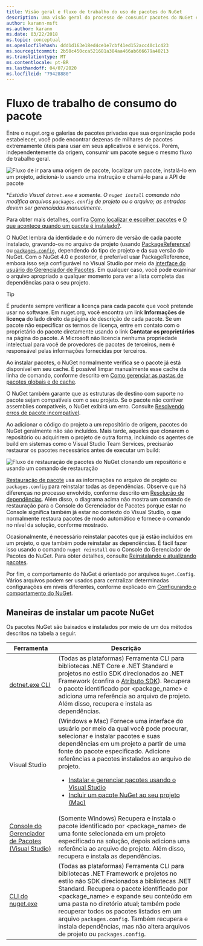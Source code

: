 ```yaml
---
title: Visão geral e fluxo de trabalho do uso de pacotes do NuGet
description: Uma visão geral do processo de consumir pacotes do NuGet em um projeto, com links para outras partes específicas do processo.
author: karann-msft
ms.author: karann
ms.date: 03/22/2018
ms.topic: conceptual
ms.openlocfilehash: ddd1d163e18ed4ce1e7cbf41ed152acc40c1c423
ms.sourcegitcommit: 2b50c450cca521681a384aa466ab666679a40213
ms.translationtype: MT
ms.contentlocale: pt-BR
ms.lasthandoff: 04/07/2020
ms.locfileid: "79428880"
---
```

# <a name="package-consumption-workflow"></a>Fluxo de trabalho de consumo do pacote

Entre o nuget.org e galerias de pacotes privadas que sua organização pode estabelecer, você pode encontrar dezenas de milhares de pacotes extremamente úteis para usar em seus aplicativos e serviços. Porém, independentemente da origem, consumir um pacote segue o mesmo fluxo de trabalho geral.

![Fluxo de ir para uma origem de pacote, localizar um pacote, instalá-lo em um projeto, adicioná-lo usando uma instrução e chamá-lo para a API de pacote](media/Overview-01-GeneralFlow.png)

\*_Estúdio Visual `dotnet.exe` e somente. O `nuget install` comando não modifica arquivos `packages.config` de projeto ou o arquivo; as entradas devem ser gerenciadas manualmente._

Para obter mais detalhes, confira [Como localizar e escolher pacotes](../consume-packages/finding-and-choosing-packages.md) e [O que acontece quando um pacote é instalado?](../concepts/package-installation-process.md).

O NuGet lembra da identidade e do número de versão de cada pacote instalado, gravando-os no arquivo de projeto (usando [PackageReference](../consume-packages/package-references-in-project-files.md)) ou [`packages.config`](../reference/packages-config.md), dependendo do tipo de projeto e da sua versão do NuGet. Com o NuGet 4.0 e posterior, é preferível usar PackageReference, embora isso seja configurável no Visual Studio por meio da [interface do usuário do Gerenciador de Pacotes](install-use-packages-visual-studio.md). Em qualquer caso, você pode examinar o arquivo apropriado a qualquer momento para ver a lista completa das dependências para o seu projeto.

> [!Tip]
> É prudente sempre verificar a licença para cada pacote que você pretende usar no software. Em nuget.org, você encontra um link **Informações de licença** do lado direito da página de descrição de cada pacote. Se um pacote não especificar os termos de licença, entre em contato com o proprietário do pacote diretamente usando o link **Contatar os proprietários** na página do pacote. A Microsoft não licencia nenhuma propriedade intelectual para você de provedores de pacotes de terceiros, nem é responsável pelas informações fornecidas por terceiros.

Ao instalar pacotes, o NuGet normalmente verifica se o pacote já está disponível em seu cache. É possível limpar manualmente esse cache da linha de comando, conforme descrito em [Como gerenciar as pastas de pacotes globais e de cache](../consume-packages/managing-the-global-packages-and-cache-folders.md).

O NuGet também garante que as estruturas de destino com suporte no pacote sejam compatíveis com o seu projeto. Se o pacote não contiver assemblies compatíveis, o NuGet exibirá um erro. Consulte [Resolvendo erros de pacote incompatível](../concepts/dependency-resolution.md#resolving-incompatible-package-errors).

Ao adicionar o código do projeto a um repositório de origem, pacotes do NuGet geralmente não são incluídos. Mais tarde, aqueles que clonarem o repositório ou adquirirem o projeto de outra forma, incluindo os agentes de build em sistemas como o Visual Studio Team Services, precisarão restaurar os pacotes necessários antes de executar um build:

![Fluxo de restauração de pacotes do NuGet clonando um repositório e usando um comando de restauração](media/Overview-02-RestoreFlow.png)

[Restauração de pacote](../consume-packages/package-restore.md) usa as informações no arquivo de projeto ou `packages.config` para reinstalar todas as dependências. Observe que há diferenças no processo envolvido, conforme descrito em [Resolução de dependências](../concepts/dependency-resolution.md). Além disso, o diagrama acima não mostra um comando de restauração para o Console do Gerenciador de Pacotes porque estar no Console significa também já estar no contexto do Visual Studio, o que normalmente restaura pacotes de modo automático e fornece o comando no nível da solução, conforme mostrado.

Ocasionalmente, é necessário reinstalar pacotes que já estão incluídos em um projeto, o que também pode reinstalar as dependências. É fácil fazer isso usando o comando `nuget reinstall` ou o Console do Gerenciador de Pacotes do NuGet. Para obter detalhes, consulte [Reinstalando e atualizando pacotes](../consume-packages/reinstalling-and-updating-packages.md).

Por fim, o comportamento do NuGet é orientado por arquivos `Nuget.Config`. Vários arquivos podem ser usados para centralizar determinadas configurações em níveis diferentes, conforme explicado em [Configurando o comportamento do NuGet](../consume-packages/configuring-nuget-behavior.md).

## <a name="ways-to-install-a-nuget-package"></a>Maneiras de instalar um pacote NuGet

Os pacotes NuGet são baixados e instalados por meio de um dos métodos descritos na tabela a seguir.

| Ferramenta | Descrição |
| --- | --- |
| [dotnet.exe CLI](install-use-packages-dotnet-cli.md) | (Todas as plataformas) Ferramenta CLI para bibliotecas .NET Core e .NET Standard e projetos no estilo SDK direcionados ao .NET Framework (confira o [Atributo SDK](/dotnet/core/tools/csproj#additions)). Recupera o pacote identificado por \<package_name\> e adiciona uma referência ao arquivo de projeto. Além disso, recupera e instala as dependências. |
| Visual Studio | (Windows e Mac) Fornece uma interface do usuário por meio da qual você pode procurar, selecionar e instalar pacotes e suas dependências em um projeto a partir de uma fonte do pacote especificado. Adicione referências a pacotes instalados ao arquivo de projeto.<ul><li>[Instalar e gerenciar pacotes usando o Visual Studio](install-use-packages-visual-studio.md)</li><li>[Incluir um pacote NuGet ao seu projeto (Mac)](/visualstudio/mac/nuget-walkthrough)</li></ul> |
| [Console do Gerenciador de Pacotes (Visual Studio)](install-use-packages-powershell.md) | (Somente Windows) Recupera e instala o pacote identificado por \<package_name\> de uma fonte selecionada em um projeto especificado na solução, depois adiciona uma referência ao arquivo de projeto. Além disso, recupera e instala as dependências. |
| [CLI do nuget.exe](install-use-packages-nuget-cli.md) | (Todas as plataformas) Ferramenta CLI para bibliotecas .NET Framework e projetos no estilo não SDK direcionados a bibliotecas .NET Standard. Recupera o pacote identificado por \<package_name\> e expande seu conteúdo em uma pasta no diretório atual; também pode recuperar todos os pacotes listados em um arquivo `packages.config`. Também recupera e instala dependências, mas não altera arquivos de projeto ou `packages.config`. |
